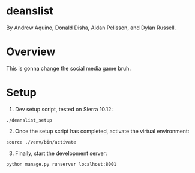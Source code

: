 # deanslist
By Andrew Aquino, Donald Disha, Aidan Pelisson, and Dylan Russell.

# Overview
This is gonna change the social media game bruh.

# Setup
1. Dev setup script, tested on Sierra 10.12:

 `./deanslist_setup`

2. Once the setup script has completed, activate the virtual environment:

 `source ./venv/bin/activate`

3. Finally, start the development server:

 `python manage.py runserver localhost:8001`